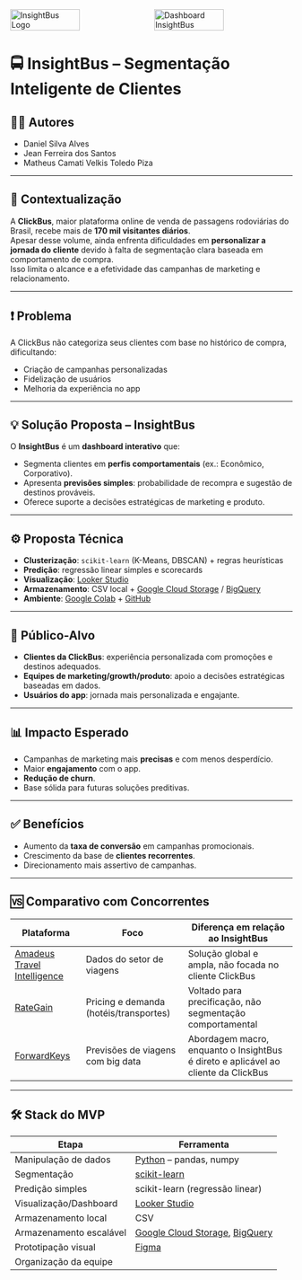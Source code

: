 <div style="display: flex; justify-content: center; gap: 10px;">
  <img src="https://github.com/user-attachments/assets/e93a8441-3620-4a40-a7b5-7729b093a364" alt="InsightBus Logo" width="50%"/>
  <img src="https://github.com/user-attachments/assets/b2501ba0-206a-48ad-adb6-517673099a61" alt="Dashboard InsightBus" width="50%"/>
</div>

# 🚍 InsightBus – Segmentação Inteligente de Clientes

## 👨‍💻 Autores
- Daniel Silva Alves  
- Jean Ferreira dos Santos  
- Matheus Camati Velkis Toledo Piza 

---

## 📌 Contextualização
A **ClickBus**, maior plataforma online de venda de passagens rodoviárias do Brasil, recebe mais de **170 mil visitantes diários**.  
Apesar desse volume, ainda enfrenta dificuldades em **personalizar a jornada do cliente** devido à falta de segmentação clara baseada em comportamento de compra.  
Isso limita o alcance e a efetividade das campanhas de marketing e relacionamento.  

---

## ❗ Problema
A ClickBus não categoriza seus clientes com base no histórico de compra, dificultando:
- Criação de campanhas personalizadas  
- Fidelização de usuários  
- Melhoria da experiência no app  

---

## 💡 Solução Proposta – InsightBus
O **InsightBus** é um **dashboard interativo** que:  
- Segmenta clientes em **perfis comportamentais** (ex.: Econômico, Corporativo).  
- Apresenta **previsões simples**: probabilidade de recompra e sugestão de destinos prováveis.  
- Oferece suporte a decisões estratégicas de marketing e produto.  

---

## ⚙️ Proposta Técnica
- **Clusterização**: `scikit-learn` (K-Means, DBSCAN) + regras heurísticas  
- **Predição**: regressão linear simples e scorecards  
- **Visualização**: [Looker Studio](https://lookerstudio.google.com/)  
- **Armazenamento**: CSV local + [Google Cloud Storage](https://cloud.google.com/storage) / [BigQuery](https://cloud.google.com/bigquery)  
- **Ambiente**: [Google Colab](https://colab.research.google.com/) + [GitHub](https://github.com)  

---

## 🎯 Público-Alvo
- **Clientes da ClickBus**: experiência personalizada com promoções e destinos adequados.  
- **Equipes de marketing/growth/produto**: apoio a decisões estratégicas baseadas em dados.  
- **Usuários do app**: jornada mais personalizada e engajante.  

---

## 📊 Impacto Esperado
- Campanhas de marketing mais **precisas** e com menos desperdício.  
- Maior **engajamento** com o app.  
- **Redução de churn**.  
- Base sólida para futuras soluções preditivas.  

---

## ✅ Benefícios
- Aumento da **taxa de conversão** em campanhas promocionais.  
- Crescimento da base de **clientes recorrentes**.  
- Direcionamento mais assertivo de campanhas.  

---

## 🆚 Comparativo com Concorrentes

| Plataforma | Foco | Diferença em relação ao InsightBus |
|------------|------|------------------------------------|
| [Amadeus Travel Intelligence](https://amadeus.com) | Dados do setor de viagens | Solução global e ampla, não focada no cliente ClickBus |
| [RateGain](https://rategain.com) | Pricing e demanda (hotéis/transportes) | Voltado para precificação, não segmentação comportamental |
| [ForwardKeys](https://forwardkeys.com) | Previsões de viagens com big data | Abordagem macro, enquanto o InsightBus é direto e aplicável ao cliente da ClickBus |

---

## 🛠️ Stack do MVP

| Etapa | Ferramenta |
|-------|------------|
| Manipulação de dados | [Python](https://www.python.org/) – pandas, numpy |
| Segmentação | [scikit-learn](https://scikit-learn.org/) |
| Predição simples | scikit-learn (regressão linear) |
| Visualização/Dashboard | [Looker Studio](https://lookerstudio.google.com/) |
| Armazenamento local | CSV |
| Armazenamento escalável | [Google Cloud Storage](https://cloud.google.com/storage), [BigQuery](https://cloud.google.com/bigquery) |
| Prototipação visual | [Figma](https://figma.com) |
| Organização da equipe |
